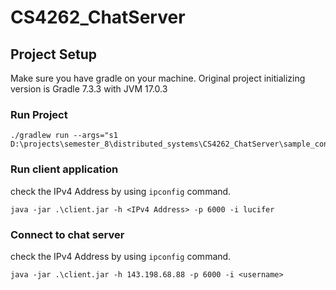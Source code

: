 # CS4262_ChatServer

## Project Setup

Make sure you have gradle on your machine. Original project initializing version is Gradle 7.3.3 with JVM 17.0.3

### Run Project

``` 
./gradlew run --args="s1 D:\projects\semester_8\distributed_systems\CS4262_ChatServer\sample_config"
```

### Run client application

check the IPv4 Address by using `ipconfig` command.

```
java -jar .\client.jar -h <IPv4 Address> -p 6000 -i lucifer
```

### Connect to chat server

check the IPv4 Address by using `ipconfig` command.

```
java -jar .\client.jar -h 143.198.68.88 -p 6000 -i <username>
```